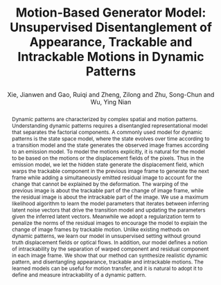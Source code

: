 ---
layout: pub
type: article
key: dyngen
title: >
    Motion-Based Generator Model: Unsupervised Disentanglement of Appearance, Trackable and Intrackable Motions in Dynamic Patterns
author: Xie, Jianwen and Gao, Ruiqi and Zheng, Zilong and Zhu, Song-Chun and Wu, Ying Nian
equalauthor: Xie, Jianwen and Gao, Ruiqi
website: http://www.stat.ucla.edu/~jxie/MotionBasedGenerator/MotionBasedGenerator.html
pdf: https://arxiv.org/pdf/1911.11294.pdf
abbr: AAAI'20
award: Oral
img: Motion-DynGen/deform.gif
code: https://github.com/jianwen-xie/Dynamic_generator
journal: The Thirty-Fourth AAAI Conference on Artificial Intelligence (AAAI)
year: 2020
abstract: >
    Dynamic patterns are characterized by complex spatial and motion patterns. Understanding dynamic patterns requires a disentangled representational model that separates the factorial components. A commonly used model for dynamic patterns is the state space model, where the state evolves over time according to a transition model and the state generates the observed image frames according to an emission model. To model the motions explicitly, it is natural for the model to be based on the motions or the displacement fields of the pixels. Thus in the emission model, we let the hidden state generate the displacement field, which warps the trackable component in the previous image frame to generate the next frame while adding a simultaneously emitted residual image to account for the change that cannot be explained by the deformation. The warping of the previous image is about the trackable part of the change of image frame, while the residual image is about the intrackable part of the image. We use a maximum likelihood algorithm to learn the model parameters that iterates between inferring latent noise vectors that drive the transition model and updating the parameters given the inferred latent vectors. Meanwhile we adopt a regularization term to penalize the norms of the residual images to encourage the model to explain the change of image frames by trackable motion. Unlike existing methods on dynamic patterns, we learn our model in unsupervised setting without ground truth displacement fields or optical flows. In addition, our model defines a notion of intrackability by the separation of warped component and residual component in each image frame. We show that our method can synthesize realistic dynamic pattern, and disentangling appearance, trackable and intrackable motions. The learned models can be useful for motion transfer, and it is natural to adopt it to define and measure intrackability of a dynamic pattern.
bibtex: >
    @article{xie2020motion,
        title={Motion-Based Generator Model: Unsupervised Disentanglement of Appearance, Trackable and Intrackable Motions in Dynamic Patterns},
        author={Xie, Jianwen and Gao, Ruiqi and Zheng, Zilong and Zhu, Song-Chun and Wu, Ying Nian},
        journal={The Thirty-Fourth AAAI Conference on Artificial Intelligence (AAAI)},
        year={2020}
    } 
 
---